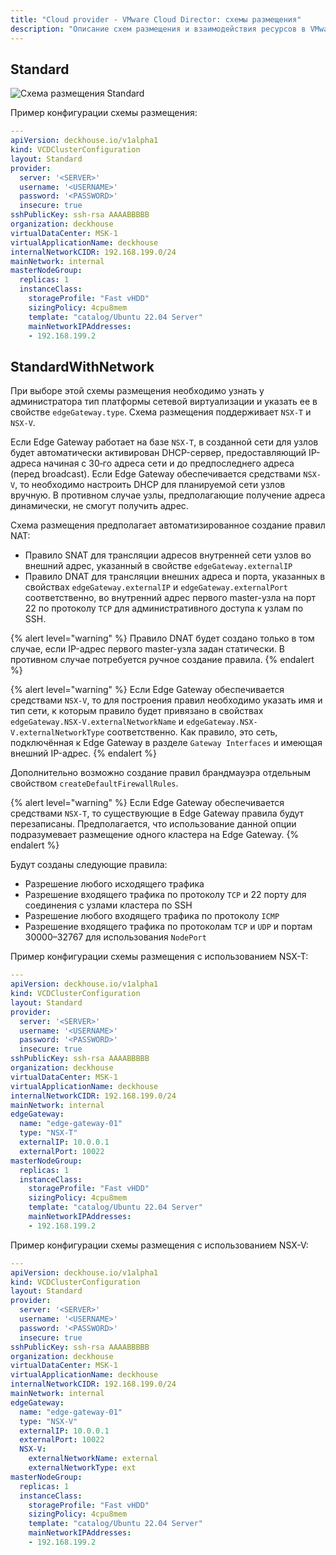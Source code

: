 ```yaml
---
title: "Cloud provider - VMware Cloud Director: схемы размещения"
description: "Описание схем размещения и взаимодействия ресурсов в VMware Cloud Director при работе облачного провайдера Deckhouse."
---
```


## Standard

![Схема размещения Standard](../../images/cloud-provider-vcd/vcd-standard.png)
<!--- Исходник: https://www.figma.com/design/T3ycFB7P6vZIL359UJAm7g/%D0%98%D0%BA%D0%BE%D0%BD%D0%BA%D0%B8-%D0%B8-%D1%81%D1%85%D0%B5%D0%BC%D1%8B?node-id=995-11247&t=IvETjbByf1MSQzcm-0 --->

Пример конфигурации схемы размещения:

```yaml
---
apiVersion: deckhouse.io/v1alpha1
kind: VCDClusterConfiguration
layout: Standard
provider:
  server: '<SERVER>'
  username: '<USERNAME>'
  password: '<PASSWORD>'
  insecure: true
sshPublicKey: ssh-rsa AAAABBBBB
organization: deckhouse
virtualDataCenter: MSK-1
virtualApplicationName: deckhouse
internalNetworkCIDR: 192.168.199.0/24
mainNetwork: internal
masterNodeGroup:
  replicas: 1
  instanceClass:
    storageProfile: "Fast vHDD"
    sizingPolicy: 4cpu8mem
    template: "catalog/Ubuntu 22.04 Server"
    mainNetworkIPAddresses:
    - 192.168.199.2
```

## StandardWithNetwork

При выборе этой схемы размещения необходимо узнать у администратора тип платформы сетевой виртуализации и указать ее в свойстве `edgeGateway.type`. Схема размещения поддерживает `NSX-T` и `NSX-V`.

Если Edge Gateway работает на базе `NSX-T`, в созданной сети для узлов будет автоматически активирован DHCP-сервер, предоставляющий IP-адреса начиная с 30‑го адреса сети и до предпоследнего адреса (перед broadcast). Если Edge Gateway обеспечивается средствами `NSX-V`, то необходимо настроить DHCP для планируемой сети узлов вручную. В противном случае узлы, предполагающие получение адреса динамически, не смогут получить адрес.

Схема размещения предполагает автоматизированное создание правил NAT:

- Правило SNAT для трансляции адресов внутренней сети узлов во внешний адрес, указанный в свойстве `edgeGateway.externalIP`
- Правило DNAT для трансляции внешних адреса и порта, указанных в свойствах `edgeGateway.externalIP` и `edgeGateway.externalPort` соответственно, во внутренний адрес первого master-узла на порт 22 по протоколу `TCP` для административного доступа к узлам по SSH.

{% alert level="warning" %}
Правило DNAT будет создано только в том случае, если IP-адрес первого master-узла задан статически. В противном случае потребуется ручное создание правила.
{% endalert %}

{% alert level="warning" %}
Если Edge Gateway обеспечивается средствами `NSX-V`, то для построения правил необходимо указать имя и тип сети, к которым правило будет привязано в свойствах `edgeGateway.NSX-V.externalNetworkName` и `edgeGateway.NSX-V.externalNetworkType` соответственно. Как правило, это сеть, подключённая к Edge Gateway в разделе `Gateway Interfaces` и имеющая внешний IP-адрес.
{% endalert %}

Дополнительно возможно создание правил брандмауэра отдельным свойством `createDefaultFirewallRules`.

{% alert level="warning" %}
Если Edge Gateway обеспечивается средствами `NSX-T`, то существующие в Edge Gateway правила будут перезаписаны. Предполагается, что использование данной опции подразумевает размещение одного кластера на Edge Gateway.
{% endalert %}

Будут созданы следующие правила:

- Разрешение любого исходящего трафика
- Разрешение входящего трафика по протоколу `TCP` и 22 порту для соединения с узлами кластера по SSH
- Разрешение любого входящего трафика по протоколу `ICMP`
- Разрешение входящего трафика по протоколам `TCP` и `UDP` и портам 30000–32767 для использования `NodePort`

Пример конфигурации схемы размещения с использованием NSX-T:

```yaml
---
apiVersion: deckhouse.io/v1alpha1
kind: VCDClusterConfiguration
layout: Standard
provider:
  server: '<SERVER>'
  username: '<USERNAME>'
  password: '<PASSWORD>'
  insecure: true
sshPublicKey: ssh-rsa AAAABBBBB
organization: deckhouse
virtualDataCenter: MSK-1
virtualApplicationName: deckhouse
internalNetworkCIDR: 192.168.199.0/24
mainNetwork: internal
edgeGateway:
  name: "edge-gateway-01"
  type: "NSX-T"
  externalIP: 10.0.0.1
  externalPort: 10022
masterNodeGroup:
  replicas: 1
  instanceClass:
    storageProfile: "Fast vHDD"
    sizingPolicy: 4cpu8mem
    template: "catalog/Ubuntu 22.04 Server"
    mainNetworkIPAddresses:
    - 192.168.199.2
```

Пример конфигурации схемы размещения с использованием NSX-V:

```yaml
---
apiVersion: deckhouse.io/v1alpha1
kind: VCDClusterConfiguration
layout: Standard
provider:
  server: '<SERVER>'
  username: '<USERNAME>'
  password: '<PASSWORD>'
  insecure: true
sshPublicKey: ssh-rsa AAAABBBBB
organization: deckhouse
virtualDataCenter: MSK-1
virtualApplicationName: deckhouse
internalNetworkCIDR: 192.168.199.0/24
mainNetwork: internal
edgeGateway:
  name: "edge-gateway-01"
  type: "NSX-V"
  externalIP: 10.0.0.1
  externalPort: 10022
  NSX-V:
    externalNetworkName: external
    externalNetworkType: ext
masterNodeGroup:
  replicas: 1
  instanceClass:
    storageProfile: "Fast vHDD"
    sizingPolicy: 4cpu8mem
    template: "catalog/Ubuntu 22.04 Server"
    mainNetworkIPAddresses:
    - 192.168.199.2
```
